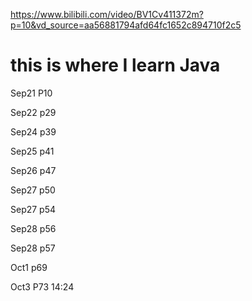 https://www.bilibili.com/video/BV1Cv411372m?p=10&vd_source=aa56881794afd64fc1652c894710f2c5
# this is where I learn Java
Sep21 P10 

Sep22 p29

Sep24 p39

Sep25 p41

Sep26 p47

Sep27 p50

Sep27 p54

Sep28 p56

Sep28 p57

Oct1 p69

Oct3 P73 14:24
